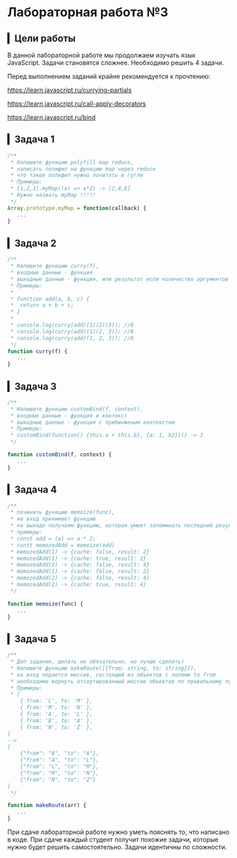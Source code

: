# Лабораторная работа №3

## ▎Цели работы

В данной лабораторной работе мы продолжаем изучать язык JavaScript. Задачи становятся сложнее. Необходимо решить 4 задачи. 

Перед выполнением заданий крайне рекомендуется к прочтению:

https://learn.javascript.ru/currying-partials

https://learn.javascript.ru/call-apply-decorators

https://learn.javascript.ru/bind

## ▎Задача 1
```js
/**
 * Напишите функцию polyfill map reduce,
 * написать полифил на функцию map через reduce
 * что такое полифил нужно почитать в гугле
 * Примеры:
 * [1,2,3].myMap((x) => x*2) -> [2,4,6]
 * Нужно назвать myMap !!!!!
 */
Array.prototype.myMap = function(callback) {
   ...
}
```
## ▎Задача 2
```js
/**
 * Напишите функцию curry(f),
 * входные данные - функция
 * выходные данные - функция, или результат если количество аргументов достаточно
 * Примеры:
 * 
 * function add(a, b, c) {
 *  return a + b + c;
 * }
 *
 * console.log(curry(add)(1)(2)(3)); //6
 * console.log(curry(add)(1)(2, 3)); //6
 * console.log(curry(add)(1, 2, 3)); //6
 */
function curry(f) {
   ...
}
```

## ▎Задача 3
```js
/**
 * Напишите функцию customBind(f, context),
 * входные данные - функция и контекст
 * выходные данные - функция с прибинженым контекстом
 * Примеры:
 * customBind(function() {this.a + this.b}, {a: 1, b2})() -> 3
 */

function customBind(f, context) {
   ...
}
```

## ▎Задача 4
```js
/**
 * починить функцию memoize(func),
 * на вход принимает функцию
 * на выходе получаем функцию, которая умеет запоминать последний результат вызова
 * примеры:
 * const add = (a) => a * 2;
 * const memozedAdd = memoize(add) 
 * memozedAdd(1) -> {cache: false, result: 2}
 * memozedAdd(1) -> {cache: true, result: 2}
 * memozedAdd(2) -> {cache: false, result: 4}
 * memozedAdd(1) -> {cache: false, result: 2}
 * memozedAdd(2) -> {cache: false, result: 4}
 * memozedAdd(2) -> {cache: true, result: 4}
 */

function memoize(func) {
   ...
}
```

## ▎Задача 5
```js
/**
 * Доп задание, делать не обязательно, но лучше сделать)
 * Напишите функцию makeRoute([{from: string, to: string}]),
 * на вход подается массив, состоящий из объектов с полями to from
 * необходимо вернуть отсортированный массив объектов по правильному пути
 * Примеры:
 * [
    { from: 'L', to: 'M' },
    { from: 'M', to: 'N' },
    { from: 'A', to: 'L' },
    { from: 'B', to: 'A' },
    { from: 'N', to: 'Z' },
]
-->
[
    {"from": "B", "to": "A"},
    {"from": "A", "to": "L"},
    {"from": "L", "to": "M"},
    {"from": "M", "to": "N"},
    {"from": "N", "to": "Z"}
]
 */

function makeRoute(arr) {
   ...
}

```

При сдаче лабораторной работе нужно уметь пояснять то, что написано в коде. При сдаче каждый студент получит похожие задачи, которые нужно будет решить самостоятельно. Задачи идентичны по сложности.
